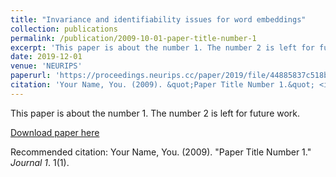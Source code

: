 ```yaml
---
title: "Invariance and identifiability issues for word embeddings"
collection: publications
permalink: /publication/2009-10-01-paper-title-number-1
excerpt: 'This paper is about the number 1. The number 2 is left for future work.'
date: 2019-12-01
venue: 'NEURIPS'
paperurl: 'https://proceedings.neurips.cc/paper/2019/file/44885837c518b06e3f98b41ab8cedc0f-Paper.pdf'
citation: 'Your Name, You. (2009). &quot;Paper Title Number 1.&quot; <i>Journal 1</i>. 1(1).'
---
```

This paper is about the number 1. The number 2 is left for future work.

[Download paper here](https://proceedings.neurips.cc/paper/2019/file/44885837c518b06e3f98b41ab8cedc0f-Paper.pdf)

Recommended citation: Your Name, You. (2009). "Paper Title Number 1." <i>Journal 1</i>. 1(1).